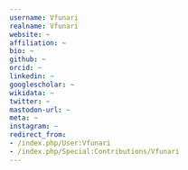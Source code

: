 ```yaml
---
username: Vfunari
realname: Vfunari
website: ~
affiliation: ~
bio: ~
github: ~
orcid: ~
linkedin: ~
googlescholar: ~
wikidata: ~
twitter: ~
mastodon-url: ~
meta: ~
instagram: ~
redirect_from:
- /index.php/User:Vfunari
- /index.php/Special:Contributions/Vfunari
---
```

